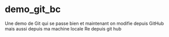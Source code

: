 # demo_git_bc

Une demo de Git qui se passe bien et maintenant on modifie depuis GitHub
mais aussi depuis ma machine locale
Re depuis git hub
